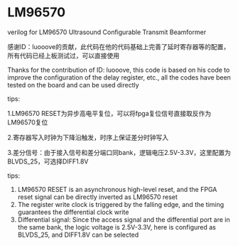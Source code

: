 # LM96570
verilog for LM96570 Ultrasound Configurable Transmit Beamformer

感谢ID：luooove的贡献，此代码在他的代码基础上完善了延时寄存器等的配置，所有代码已经上板测试过，可以直接使用

Thanks for the contribution of ID: luooove, this code is based on his code to improve the configuration of the delay register, etc., all the codes have been tested on the board and can be used directly

tips:

1.LM96570 RESET为异步高电平复位，可以将fpga复位信号直接取反作为LM96570复位

2.寄存器写入时钟为下降沿触发，时序上保证差分时钟写入

3.差分信号：由于接入信号和差分端口同bank，逻辑电压2.5V-3.3V，这里配置为BLVDS_25，可选择DIFF1.8V

tips:
1. LM96570 RESET is an asynchronous high-level reset, and the FPGA reset signal can be directly inverted as LM96570 reset
2. The register write clock is triggered by the falling edge, and the timing guarantees the differential clock write
3. Differential signal: Since the access signal and the differential port are in the same bank, the logic voltage is 2.5V-3.3V, here is configured as BLVDS_25, and DIFF1.8V can be selected
